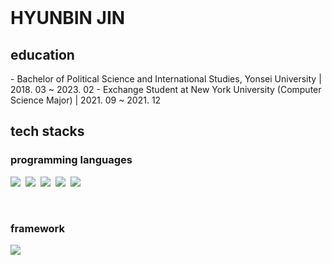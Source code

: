<br>
<h1>HYUNBIN JIN </h1>
<h2> education </h2>
- Bachelor of Political Science and International Studies, Yonsei University | 2018. 03 ~ 2023. 02
- Exchange Student at New York University (Computer Science Major) | 2021. 09 ~ 2021. 12 
<br>
<h2> tech stacks </h2>
<h3 align> programming languages </h3>
<p>
  <img src="https://img.shields.io/badge/Python-3766AB?style=flat-square&logo=Python&logoColor=white"/></a>&nbsp 
  <img src="https://img.shields.io/badge/R-276DC3?style=flat-square&logo=R&logoColor=white"/></a>&nbsp 
  <img src="https://img.shields.io/badge/-HTML5-%23E44D27?style=flat-square&logo=html5&logoColor=white"/></a>&nbsp 
  <img src="https://img.shields.io/badge/CSS-1572B6?style=flat-square&logo=css3&logoColor=white"/></a>&nbsp 
  <img src="https://img.shields.io/badge/Javascript-F7DF1E?style=flat-square&logo=javascript&logoColor=white"/></a>&nbsp 
</p>
<br>
<h3> framework </h3>
<p>
  <img src="https://img.shields.io/badge/PyTorch-EE4C2C?style=flat-square&logo=pytorch&logoColor=white"/></a>&nbsp 
</p>


